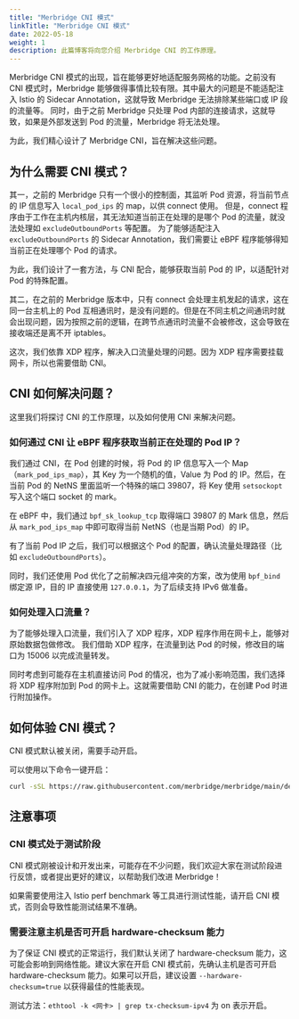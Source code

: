 ```yaml
---
title: "Merbridge CNI 模式"
linkTitle: "Merbridge CNI 模式"
date: 2022-05-18
weight: 1
description: 此篇博客将向您介绍 Merbridge CNI 的工作原理。
---
```


Merbridge CNI 模式的出现，旨在能够更好地适配服务网格的功能。之前没有 CNI 模式时，Merbridge 能够做得事情比较有限。其中最大的问题是不能适配注入 Istio 的 Sidecar Annotation，这就导致 Merbridge 无法排除某些端口或 IP 段的流量等。
同时，由于之前 Merbridge 只处理 Pod 内部的连接请求，这就导致，如果是外部发送到 Pod 的流量，Merbridge 将无法处理。

为此，我们精心设计了 Merbridge CNI，旨在解决这些问题。

## 为什么需要 CNI 模式？

其一，之前的 Merbridge 只有一个很小的控制面，其监听 Pod 资源，将当前节点的 IP 信息写入 `local_pod_ips` 的 map，以供 connect 使用。
但是，connect 程序由于工作在主机内核层，其无法知道当前正在处理的是哪个 Pod 的流量，就没法处理如 `excludeOutboundPorts` 等配置。
为了能够适配注入 `excludeOutboundPorts` 的 Sidecar Annotation，我们需要让 eBPF 程序能够得知当前正在处理哪个 Pod 的请求。

为此，我们设计了一套方法，与 CNI 配合，能够获取当前 Pod 的 IP，以适配针对 Pod 的特殊配置。

其二，在之前的 Merbridge 版本中，只有 connect 会处理主机发起的请求，这在同一台主机上的 Pod 互相通讯时，是没有问题的。但是在不同主机之间通讯时就会出现问题，因为按照之前的逻辑，在跨节点通讯时流量不会被修改，这会导致在接收端还是离不开 iptables。

这次，我们依靠 XDP 程序，解决入口流量处理的问题。因为 XDP 程序需要挂载网卡，所以也需要借助 CNI。

## CNI 如何解决问题？

这里我们将探讨 CNI 的工作原理，以及如何使用 CNI 来解决问题。

### 如何通过 CNI 让 eBPF 程序获取当前正在处理的 Pod IP？

我们通过 CNI，在 Pod 创建的时候，将 Pod 的 IP 信息写入一个 Map（`mark_pod_ips_map`），其 Key 为一个随机的值，Value 为 Pod 的 IP。然后，在当前 Pod 的 NetNS 里面监听一个特殊的端口 39807，将 Key 使用 `setsockopt` 写入这个端口 socket 的 mark。

在 eBPF 中，我们通过 `bpf_sk_lookup_tcp` 取得端口 39807 的 Mark 信息，然后从 `mark_pod_ips_map` 中即可取得当前 NetNS（也是当期 Pod）的 IP。

有了当前 Pod IP 之后，我们可以根据这个 Pod 的配置，确认流量处理路径（比如 `excludeOutboundPorts`）。

同时，我们还使用 Pod 优化了之前解决四元组冲突的方案，改为使用 `bpf_bind` 绑定源 IP，目的 IP 直接使用 `127.0.0.1`，为了后续支持 IPv6 做准备。

### 如何处理入口流量？

为了能够处理入口流量，我们引入了 XDP 程序，XDP 程序作用在网卡上，能够对原始数据包做修改。
我们借助 XDP 程序，在流量到达 Pod 的时候，修改目的端口为 15006 以完成流量转发。

同时考虑到可能存在主机直接访问 Pod 的情况，也为了减小影响范围，我们选择将 XDP 程序附加到 Pod 的网卡上。这就需要借助 CNI 的能力，在创建 Pod 时进行附加操作。

## 如何体验 CNI 模式？

CNI 模式默认被关闭，需要手动开启。

可以使用以下命令一键开启：

```bash
curl -sSL https://raw.githubusercontent.com/merbridge/merbridge/main/deploy/all-in-one.yaml | sed 's/--cni-mode=false/--cni-mode=true/g' | kubectl apply -f -
```

## 注意事项

### CNI 模式处于测试阶段

CNI 模式刚被设计和开发出来，可能存在不少问题，我们欢迎大家在测试阶段进行反馈，或者提出更好的建议，以帮助我们改进 Merbridge！

如果需要使用注入 Istio perf benchmark 等工具进行测试性能，请开启 CNI 模式，否则会导致性能测试结果不准确。

### 需要注意主机是否可开启 hardware-checksum 能力

为了保证 CNI 模式的正常运行，我们默认关闭了 hardware-checksum 能力，这可能会影响到网络性能。建议大家在开启 CNI 模式前，先确认主机是否可开启 hardware-checksum 能力。如果可以开启，建议设置 `--hardware-checksum=true` 以获得最佳的性能表现。

测试方法：`ethtool -k <网卡> | grep tx-checksum-ipv4` 为 on 表示开启。
